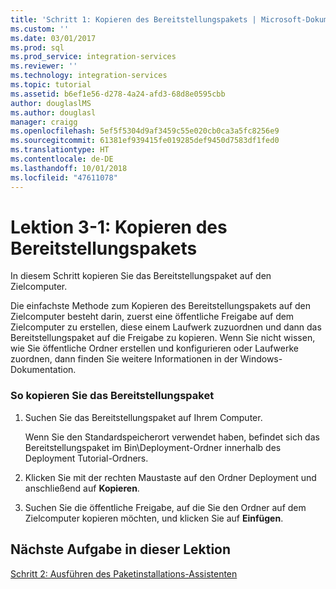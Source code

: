 ```yaml
---
title: 'Schritt 1: Kopieren des Bereitstellungspakets | Microsoft-Dokumentation'
ms.custom: ''
ms.date: 03/01/2017
ms.prod: sql
ms.prod_service: integration-services
ms.reviewer: ''
ms.technology: integration-services
ms.topic: tutorial
ms.assetid: b6ef1e56-d278-4a24-afd3-68d8e0595cbb
author: douglaslMS
ms.author: douglasl
manager: craigg
ms.openlocfilehash: 5ef5f5304d9af3459c55e020cb0ca3a5fc8256e9
ms.sourcegitcommit: 61381ef939415fe019285def9450d7583df1fed0
ms.translationtype: HT
ms.contentlocale: de-DE
ms.lasthandoff: 10/01/2018
ms.locfileid: "47611078"
---
```

# <a name="lesson-3-1---copying-the-deployment-bundle"></a>Lektion 3-1: Kopieren des Bereitstellungspakets
In diesem Schritt kopieren Sie das Bereitstellungspaket auf den Zielcomputer.  
  
Die einfachste Methode zum Kopieren des Bereitstellungspakets auf den Zielcomputer besteht darin, zuerst eine öffentliche Freigabe auf dem Zielcomputer zu erstellen, diese einem Laufwerk zuzuordnen und dann das Bereitstellungspaket auf die Freigabe zu kopieren. Wenn Sie nicht wissen, wie Sie öffentliche Ordner erstellen und konfigurieren oder Laufwerke zuordnen, dann finden Sie weitere Informationen in der Windows-Dokumentation.  
  
### <a name="to-copy-the-deployment-bundle"></a>So kopieren Sie das Bereitstellungspaket  
  
1.  Suchen Sie das Bereitstellungspaket auf Ihrem Computer.  
  
    Wenn Sie den Standardspeicherort verwendet haben, befindet sich das Bereitstellungspaket im Bin\Deployment-Ordner innerhalb des Deployment Tutorial-Ordners.  
  
2.  Klicken Sie mit der rechten Maustaste auf den Ordner Deployment und anschließend auf **Kopieren**.  
  
3.  Suchen Sie die öffentliche Freigabe, auf die Sie den Ordner auf dem Zielcomputer kopieren möchten, und klicken Sie auf **Einfügen**.  
  
## <a name="next-task-in-lesson"></a>Nächste Aufgabe in dieser Lektion  
[Schritt 2: Ausführen des Paketinstallations-Assistenten](../integration-services/lesson-3-2-running-the-package-installation-wizard.md)  
  
  
  
